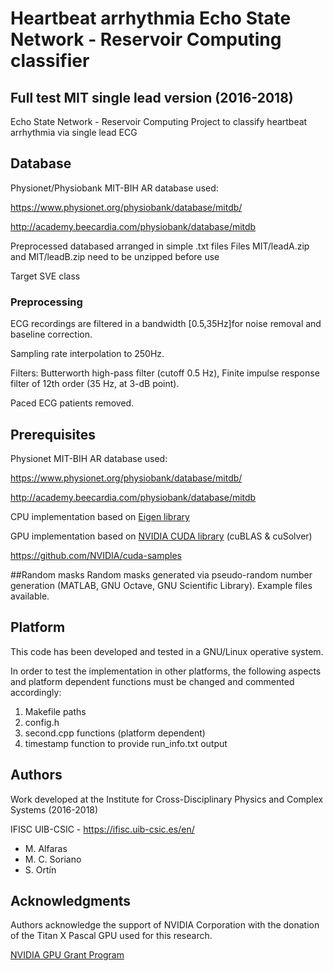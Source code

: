 # Heartbeat arrhythmia Echo State Network - Reservoir Computing classifier
## Full test MIT single lead version (2016-2018)


Echo State Network - Reservoir Computing Project to classify heartbeat arrhythmia via single lead ECG


## Database

 Physionet/Physiobank MIT-BIH AR database used:
 
 https://www.physionet.org/physiobank/database/mitdb/ 
 
 http://academy.beecardia.com/physiobank/database/mitdb
 
 Preprocessed databased arranged in simple .txt files
 Files MIT/leadA.zip and MIT/leadB.zip need to be unzipped before use

 Target SVE class

### Preprocessing

 ECG recordings are filtered in a bandwidth [0.5,35Hz]for noise removal and baseline correction.

 Sampling rate interpolation to 250Hz.
 
 Filters: Butterworth high-pass filter (cutoff 0.5 Hz), Finite impulse response filter of 12th order (35 Hz, at 3-dB point). 
 
 Paced ECG patients removed. 
 
 
## Prerequisites

Physionet MIT-BIH AR database used:
 
https://www.physionet.org/physiobank/database/mitdb/ 
 
http://academy.beecardia.com/physiobank/database/mitdb

CPU implementation based on [Eigen library](http://eigen.tuxfamily.org/)

GPU implementation based on [NVIDIA CUDA library](https://docs.nvidia.com/cuda/) (cuBLAS & cuSolver)

https://github.com/NVIDIA/cuda-samples

##Random masks
Random masks generated via pseudo-random number generation (MATLAB, GNU Octave, GNU Scientific Library). Example files available. 

## Platform

This code has been developed and tested in a GNU/Linux operative system.

In order to test the implementation in other platforms, the following aspects and platform dependent functions must be changed and commented accordingly:
1. Makefile paths
2. config.h
3. second.cpp functions (platform dependent)
4. timestamp function to provide run_info.txt output

## Authors
Work developed at the Institute for Cross-Disciplinary Physics and Complex Systems (2016-2018)

IFISC UIB-CSIC - https://ifisc.uib-csic.es/en/
 
 - M. Alfaras 
 - M. C. Soriano
 - S. Ortín

## Acknowledgments

Authors acknowledge the support of NVIDIA Corporation with the donation of the Titan X Pascal GPU used for this research.

[NVIDIA GPU Grant Program](https://developer.nvidia.com/academic_gpu_seeding)

